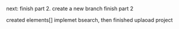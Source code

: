 next:
finish part 2.
create a new branch
finish part 2

created elements[]
implemet bsearch, then finished
uplaoad project